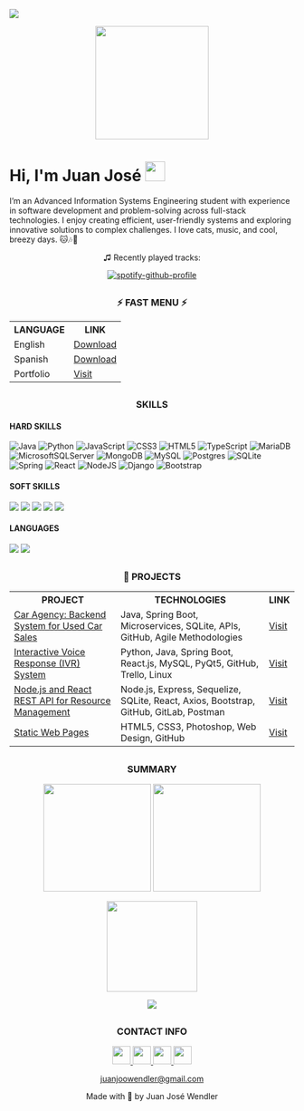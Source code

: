 ![](https://komarev.com/ghpvc/?username=juanjoowendler&color=FF9900&label=Profile+views)

<div id="header" align="center">
  <img src="https://media1.giphy.com/media/v1.Y2lkPTc5MGI3NjExMWJpMGFuc2ExazFuYW1nc3o1b3YzbmF6M21lMXN4OWQ0ajY0bnc2MiZlcD12MV9pbnRlcm5hbF9naWZfYnlfaWQmY3Q9cw/pkQEClOOFjJhAxGL5L/giphy.gif" width="200"/>
</div>



<h1 align="left"><b>Hi, I'm Juan José </b><img src="https://media.giphy.com/media/hvRJCLFzcasrR4ia7z/giphy.gif" width="35"></h1>


I’m an Advanced Information Systems Engineering student with experience in software development and problem-solving across full-stack technologies. I enjoy creating efficient, user-friendly systems and exploring innovative solutions to complex challenges. I love cats, music, and cool, breezy days. 🐱🎶🌿

<div align="center">
♫ Recently played tracks:
  
[![spotify-github-profile](https://spotify-github-profile.kittinanx.com/api/view?uid=juanjoowendler&cover_image=true&theme=natemoo-re&show_offline=false&background_color=121212&interchange=true&bar_color=53b14f&bar_color_cover=false)](https://spotify-github-profile.kittinanx.com/api/view?uid=juanjoowendler&redirect=true)
  
</div>

<h2 align="center"></h2>
<h3 align="center">⚡ FAST MENU ⚡</h3>

<div align="center">
  <table>
    <tr>
      <th><strong>LANGUAGE</strong></th>
      <th><strong>LINK</strong></th>
    </tr>
    <tr>
      <td>English</td>
      <td><a href="https://drive.google.com/file/d/1_Jot4-9m3mQHIYmm-NK6PKLEuWhwazV-/view?usp=sharing">Download</a></td>
    </tr>
    <tr>
      <td>Spanish</td>
      <td><a href="https://drive.google.com/file/d/11Cm4EB7LTpWdAKsd6B0gqdGy5UXpvxrt/view?usp=sharing">Download</a></td>
    </tr>
    <tr>
      <td>Portfolio</td>
      <td><a href="https://portfoliojjw.vercel.app/">Visit</a></td>
    </tr>
  </table>
</div>



<h2 align="center"></h2>
<h3 align="center">SKILLS</h3>

<h4> HARD SKILLS </h4>

 ![Java](https://img.shields.io/badge/java-%23ED8B00.svg?style=for-the-badge&logo=openjdk&logoColor=white) ![Python](https://img.shields.io/badge/python-3670A0?style=for-the-badge&logo=python&logoColor=ffdd54) ![JavaScript](https://img.shields.io/badge/javascript-%23323330.svg?style=for-the-badge&logo=javascript&logoColor=%23F7DF1E) 	![CSS3](https://img.shields.io/badge/css3-%231572B6.svg?style=for-the-badge&logo=css3&logoColor=white) ![HTML5](https://img.shields.io/badge/html5-%23E34F26.svg?style=for-the-badge&logo=html5&logoColor=white) ![TypeScript](https://img.shields.io/badge/typescript-%23007ACC.svg?style=for-the-badge&logo=typescript&logoColor=white) 
![MariaDB](https://img.shields.io/badge/MariaDB-003545?style=for-the-badge&logo=mariadb&logoColor=white) ![MicrosoftSQLServer](https://img.shields.io/badge/Microsoft%20SQL%20Server-CC2927?style=for-the-badge&logo=microsoft%20sql%20server&logoColor=white) ![MongoDB](https://img.shields.io/badge/MongoDB-%234ea94b.svg?style=for-the-badge&logo=mongodb&logoColor=white) ![MySQL](https://img.shields.io/badge/mysql-4479A1.svg?style=for-the-badge&logo=mysql&logoColor=white) ![Postgres](https://img.shields.io/badge/postgres-%23316192.svg?style=for-the-badge&logo=postgresql&logoColor=white) ![SQLite](https://img.shields.io/badge/sqlite-%2307405e.svg?style=for-the-badge&logo=sqlite&logoColor=white) 
![Spring](https://img.shields.io/badge/spring-%236DB33F.svg?style=for-the-badge&logo=spring&logoColor=white) ![React](https://img.shields.io/badge/react-%2320232a.svg?style=for-the-badge&logo=react&logoColor=%2361DAFB) ![NodeJS](https://img.shields.io/badge/node.js-6DA55F?style=for-the-badge&logo=node.js&logoColor=white) ![Django](https://img.shields.io/badge/django-%23092E20.svg?style=for-the-badge&logo=django&logoColor=white) ![Bootstrap](https://img.shields.io/badge/bootstrap-%238511FA.svg?style=for-the-badge&logo=bootstrap&logoColor=white)

<h4> SOFT SKILLS </h4>
<span>
    <img src="https://img.shields.io/badge/Teamwork-F453C4?style=for-the-badge&logo=trilium&logoColor=white">
    <img src="https://img.shields.io/badge/Planning and time management-E57CD8?style=for-the-badge&logo=trilium&logoColor=white">
    <img src="https://img.shields.io/badge/Communication and active listening-F453C4?style=for-the-badge&logo=trilium&logoColor=white">
    <img src="https://img.shields.io/badge/Negotiation-E57CD8?style=for-the-badge&logo=trilium&logoColor=white">
    <img src="https://img.shields.io/badge/Adaptability-F453C4?style=for-the-badge&logo=trilium&logoColor=white">
  </a> 
</span>

<h4> LANGUAGES </h3>
<span>
  <img src="https://img.shields.io/badge/Spanish (Native)-4285F4?style=for-the-badge&logo=googletranslate&logoColor=white">
  
  <a href="https://cert.efset.org/en/Sd4LCm">
    <img src="https://img.shields.io/badge/English (C1 Advanced)-4285F4?style=for-the-badge&logo=googletranslate&logoColor=white">
  </a>  
</span>

<h2 align="center"></h2>
<h3 align="center">📂 PROJECTS</h3>

<div align="center">
  <table>
    <tr>
      <th><strong>PROJECT</strong></th>
      <th><strong>TECHNOLOGIES</strong></th>
      <th><strong>LINK</strong></th>
    </tr>
    <tr>
      <td><a href="https://github.com/juanjoowendler/car-agency">Car Agency: Backend System for Used Car Sales</a></td>
      <td>Java, Spring Boot, Microservices, SQLite, APIs, GitHub, Agile Methodologies</td>
      <td><a href="https://github.com/juanjoowendler/car-agency">Visit</a></td>
    </tr>
    <tr>
      <td><a href="https://github.com/juanjoowendler/utn-project-IVR-System">Interactive Voice Response (IVR) System</a></td>
      <td>Python, Java, Spring Boot, React.js, MySQL, PyQt5, GitHub, Trello, Linux</td>
      <td><a href="https://github.com/juanjoowendler/utn-project-IVR-System">Visit</a></td>
    </tr>
    <tr>
      <td><a href="https://github.com/juanjoowendler/utn-project-utnflix">Node.js and React REST API for Resource Management</a></td>
      <td>Node.js, Express, Sequelize, SQLite, React, Axios, Bootstrap, GitHub, GitLab, Postman</td>
      <td><a href="https://github.com/juanjoowendler/utn-project-utnflix">Visit</a></td>
    </tr>
    <tr>
      <td><a href="https://github.com/juanjoowendler/colinas-cabins">Static Web Pages</a></td>
      <td>HTML5, CSS3, Photoshop, Web Design, GitHub</td>
      <td><a href="https://github.com/juanjoowendler/colinas-cabins">Visit</a></td>
    </tr>
  </table>
</div>

<h2 align="center"></h2>

<h3 align="center">SUMMARY</h3>

<p align="center">
  <img src="https://github-readme-stats.vercel.app/api?username=juanjoowendler&show_icons=true&theme=tokyonight&count_private=true&hide_title=true&hide_border=true&include_all_commits=true" height="190"/>
  <img src="https://github-readme-streak-stats.herokuapp.com?user=martinxr250&theme=tokyonight&hide_border=true" height="190"/>
</p>

<p align="center">
  <img src="https://github-readme-stats.vercel.app/api/top-langs/?username=juanjoowendler&layout=compact&theme=tokyonight&hide_border=true&langs_count=8" height="160"/>
</p>

<p align="center">
  <img src="https://github-profile-summary-cards.vercel.app/api/cards/profile-details?username=juanjoowendler&theme=tokyonight" />
</p>


<h2 align="center"></h2>
<h3 align="center">CONTACT INFO</h3>

<p align="center"> <a href="https://discord.com/users/_juanjoowendler" target="_blank" rel="noreferrer"> <picture> <source media="(prefers-color-scheme: dark)" srcset="https://raw.githubusercontent.com/danielcranney/readme-generator/main/public/icons/socials/discord-dark.svg" /> <source media="(prefers-color-scheme: light)" srcset="https://raw.githubusercontent.com/danielcranney/readme-generator/main/public/icons/socials/discord.svg" /> <img src="https://raw.githubusercontent.com/danielcranney/readme-generator/main/public/icons/socials/discord.svg" width="32" height="32" /> </picture> </a> <a href="http://www.instagram.com/_juanjoowendler" target="_blank" rel="noreferrer"> <picture> <source media="(prefers-color-scheme: dark)" srcset="https://raw.githubusercontent.com/danielcranney/readme-generator/main/public/icons/socials/instagram-dark.svg" /> <source media="(prefers-color-scheme: light)" srcset="https://raw.githubusercontent.com/danielcranney/readme-generator/main/public/icons/socials/instagram.svg" /> <img src="https://raw.githubusercontent.com/danielcranney/readme-generator/main/public/icons/socials/instagram.svg" width="32" height="32" /> </picture> </a> <a href="https://www.linkedin.com/in/juan-josé-wendler-829145247/" target="_blank" rel="noreferrer"> <picture> <source media="(prefers-color-scheme: dark)" srcset="https://raw.githubusercontent.com/danielcranney/readme-generator/main/public/icons/socials/linkedin-dark.svg" /> <source media="(prefers-color-scheme: light)" srcset="https://raw.githubusercontent.com/danielcranney/readme-generator/main/public/icons/socials/linkedin.svg" /> <img src="https://raw.githubusercontent.com/danielcranney/readme-generator/main/public/icons/socials/linkedin.svg" width="32" height="32" /> </picture> </a> <a href="https://www.x.com/_juanjoowendler" target="_blank" rel="noreferrer"> <picture> <source media="(prefers-color-scheme: dark)" srcset="https://raw.githubusercontent.com/danielcranney/readme-generator/main/public/icons/socials/twitter-dark.svg" /> <source media="(prefers-color-scheme: light)" srcset="https://raw.githubusercontent.com/danielcranney/readme-generator/main/public/icons/socials/twitter.svg" /> <img src="https://raw.githubusercontent.com/danielcranney/readme-generator/main/public/icons/socials/twitter.svg" width="32" height="32" /> </picture> </a>


  <div align="center">
  <a href="mailto:juanjoowendler@gmail.com">juanjoowendler@gmail.com</a>
</div>
</p>

 
<p align="center">Made with 💖 by Juan José Wendler</p>

